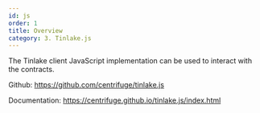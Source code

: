 ```yaml
---
id: js
order: 1
title: Overview
category: 3. Tinlake.js
---
```


The Tinlake client JavaScript implementation can be used to interact with the contracts.

Github: https://github.com/centrifuge/tinlake.js

Documentation: https://centrifuge.github.io/tinlake.js/index.html

